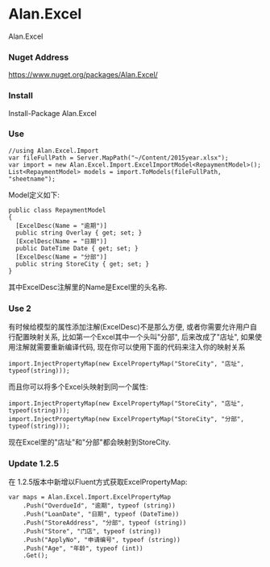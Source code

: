 # Alan.Excel
Alan.Excel

### Nuget Address

  https://www.nuget.org/packages/Alan.Excel/
  
### Install
  
  Install-Package Alan.Excel
  
### Use

    //using Alan.Excel.Import
    var fileFullPath = Server.MapPath("~/Content/2015year.xlsx");
    var import = new Alan.Excel.Import.ExcelImportModel<RepaymentModel>();
    List<RepaymentModel> models = import.ToModels(fileFullPath, "sheetname");
  
Model定义如下:


    public class RepaymentModel
    {
      [ExcelDesc(Name = "逾期")]
      public string Overlay { get; set; }
      [ExcelDesc(Name = "日期")]
      public DateTime Date { get; set; }
      [ExcelDesc(Name = "分部")]
      public string StoreCity { get; set; }
    }
  
  
其中ExcelDesc注解里的Name是Excel里的头名称.

### Use 2

有时候给模型的属性添加注解(ExcelDesc)不是那么方便, 或者你需要允许用户自行配置映射关系, 比如第一个Excel其中一个头叫"分部", 后来改成了"店址", 如果使用注解就需要重新编译代码, 现在你可以使用下面的代码来注入你的映射关系
	
	import.InjectPropertyMap(new ExcelPropertyMap("StoreCity", "店址", typeof(string)));

而且你可以将多个Excel头映射到同一个属性:

	import.InjectPropertyMap(new ExcelPropertyMap("StoreCity", "店址", typeof(string)));
	import.InjectPropertyMap(new ExcelPropertyMap("StoreCity", "分部", typeof(string)));

现在Excel里的"店址"和"分部"都会映射到StoreCity.

### Update 1.2.5
在 1.2.5版本中新增以Fluent方式获取ExcelPropertyMap:
	
	var maps = Alan.Excel.Import.ExcelPropertyMap
		.Push("OverdueId", "逾期", typeof (string))
		.Push("LoanDate", "日期", typeof (DateTime))
		.Push("StoreAddress", "分部", typeof (string))
		.Push("Store", "门店", typeof (string))
		.Push("ApplyNo", "申请编号", typeof (string))
		.Push("Age", "年龄", typeof (int))
		.Get();

